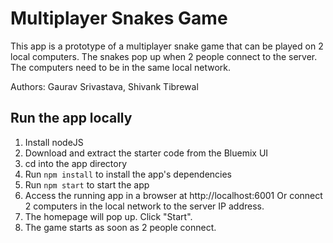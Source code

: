 # Multiplayer Snakes Game

This app is a prototype of a multiplayer snake game that can be played on 2 local computers. The snakes pop up when 2 people connect to the server. The computers need to be in the same local network.

Authors: Gaurav Srivastava, Shivank Tibrewal

## Run the app locally

1. Install nodeJS
2. Download and extract the starter code from the Bluemix UI
3. cd into the app directory
4. Run `npm install` to install the app's dependencies
5. Run `npm start` to start the app
6. Access the running app in a browser at http://localhost:6001 Or connect 2 computers in the local network to the server IP address.
7. The homepage will pop up. Click "Start".
8. The game starts as soon as 2 people connect.
